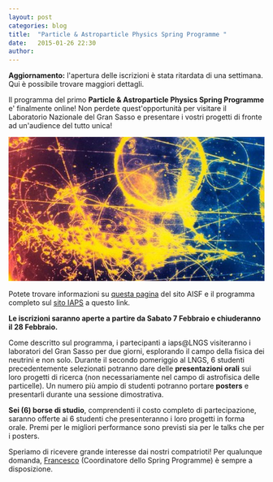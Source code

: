 ```yaml
---
layout: post
categories: blog 
title:  "Particle & Astroparticle Physics Spring Programme "
date:   2015-01-26 22:30
author: 
---
```


**Aggiornamento:** l'apertura delle iscrizioni è stata ritardata di una settimana. Qui è possibile trovare maggiori dettagli.

Il programma del primo **Particle & Astroparticle Physics Spring Programme** e' finalmente online! Non perdete quest'opportunità per visitare il Laboratorio Nazionale del Gran Sasso e presentare i vostri progetti di fronte ad un'audience del tutto unica!

![](/img/blog/gransasso1.jpg)

Potete trovare informazioni su [questa pagina](/eventi/) del sito AISF e il programma completo sul [sito IAPS](http://www.iaps.info/iapslngs-full-programme-now-published) a questo link.

**Le iscrizioni saranno aperte a partire da Sabato 7 Febbraio e chiuderanno il 28 Febbraio.**

Come descritto sul programma, i partecipanti a iaps@LNGS visiteranno i laboratori del Gran Sasso per due giorni, esplorando il campo della fisica dei neutrini e non solo. Durante il secondo pomeriggio al LNGS, 6 studenti precedentemente selezionati potranno dare delle **presentazioni orali** sui loro progetti di ricerca (non necessariamente nel campo di astrofisica delle particelle). Un numero più ampio di studenti potranno portare **posters** e presentarli durante una sessione dimostrativa.

**Sei (6) borse di studio**, comprendenti il costo completo di partecipazione, saranno offerte ai 6 studenti che presenteranno i loro progetti in forma orale. Premi per le migliori performance sono previsti sia per le talks che per i posters.

Speriamo di ricevere grande interesse dai nostri compatrioti! Per qualunque domanda, [Francesco](mailto:francesco.sciortino@ai-sf.it) (Coordinatore dello Spring Programme) è sempre a disposizione.
